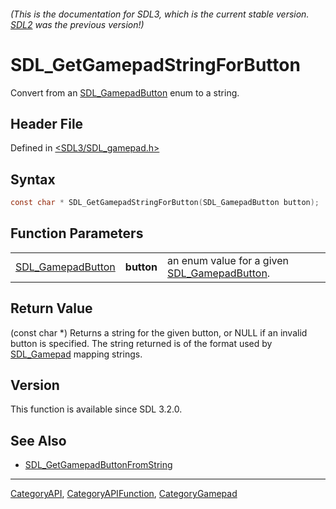 ###### (This is the documentation for SDL3, which is the current stable version. [SDL2](https://wiki.libsdl.org/SDL2/) was the previous version!)
# SDL_GetGamepadStringForButton

Convert from an [SDL_GamepadButton](SDL_GamepadButton) enum to a string.

## Header File

Defined in [<SDL3/SDL_gamepad.h>](https://github.com/libsdl-org/SDL/blob/main/include/SDL3/SDL_gamepad.h)

## Syntax

```c
const char * SDL_GetGamepadStringForButton(SDL_GamepadButton button);
```

## Function Parameters

|                                        |            |                                                                   |
| -------------------------------------- | ---------- | ----------------------------------------------------------------- |
| [SDL_GamepadButton](SDL_GamepadButton) | **button** | an enum value for a given [SDL_GamepadButton](SDL_GamepadButton). |

## Return Value

(const char *) Returns a string for the given button, or NULL if an invalid
button is specified. The string returned is of the format used by
[SDL_Gamepad](SDL_Gamepad) mapping strings.

## Version

This function is available since SDL 3.2.0.

## See Also

- [SDL_GetGamepadButtonFromString](SDL_GetGamepadButtonFromString)

----
[CategoryAPI](CategoryAPI), [CategoryAPIFunction](CategoryAPIFunction), [CategoryGamepad](CategoryGamepad)

